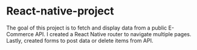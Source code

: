 # React-native-project

The goal of this project is to fetch and display data from a public E-Commerce API. I created a React Native router to navigate multiple pages. Lastly, created forms to post data or delete items from API.